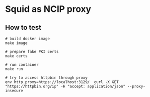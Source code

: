 # Squid as NCIP proxy

## How to test

    # build docker image
    make image

    # prepare fake PKI certs
    make certs

    # run container
    make run

    # try to access httpbin through proxy
    env http_proxy=https://localhost:3129/  curl -X GET "https://httpbin.org/ip" -H "accept: application/json" --proxy-insecure
    
